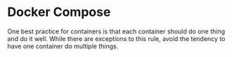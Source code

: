 # Docker Compose

One best practice for containers is that each container should do one thing and do it well. While there are exceptions to this rule, avoid the tendency to have one container do multiple things.